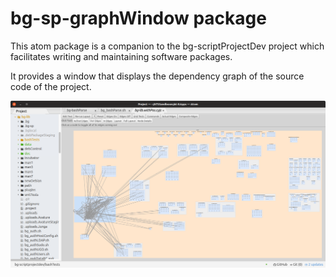 # bg-sp-graphWindow package

This atom package is a companion to the bg-scriptProjectDev project which facilitates writing and maintaining software packages.

It provides a window that displays the dependency graph of the source code of the project.

![Sample Screenshot](doc/bg-sp-graphWindow-SampleScreenShot.png)
